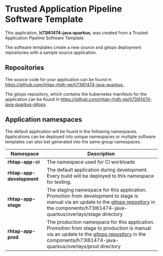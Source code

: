 # Trusted Application Pipeline Software Template

This application, **h73l61474-java-quarkus**, was created from a Trusted Application Pipeline Software Template.

The software templates create a new source and gitops deployment repositories with a sample source application. 

## Repositories

The source code for your application can be found in [https://github.com/rhtap-rhdh-qe/h73l61474-java-quarkus ](https://github.com/rhtap-rhdh-qe/h73l61474-java-quarkus ).
 
The gitops repository, which contains the kubernetes manifests for the application can be found in 
[https://github.com/rhtap-rhdh-qe/h73l61474-java-quarkus-gitops ](https://github.com/rhtap-rhdh-qe/h73l61474-java-quarkus-gitops ) 

## Application namespaces 

The default application will be found in the following namespaces. Applications can be deployed into unique namespaces or multiple software templates can also bet generated into the same group namespaces.  

|  Namespace   |  Description   |  
| -------- | -------- |
| **rhtap-app-ci** | The namespace used for CI workloads |
| **rhtap-app-development** | The default application during development. Every build will be deployed to this namespace for testing. |
| **rhtap-app-stage** | The staging namespace for this application. Promotion from development to stage is manual via an update to the [gitops repository](https://github.com/rhtap-rhdh-qe/h73l61474-java-quarkus-gitops ) in the components/h73l61474-java-quarkus/overlays/stage directory |
| **rhtap-app-prod** | The production namespace for this application. Promotion from stage to production is manual via an update to the [gitops repository](https://github.com/rhtap-rhdh-qe/h73l61474-java-quarkus-gitops ) in the components/h73l61474-java-quarkus/overlays/prod directory |